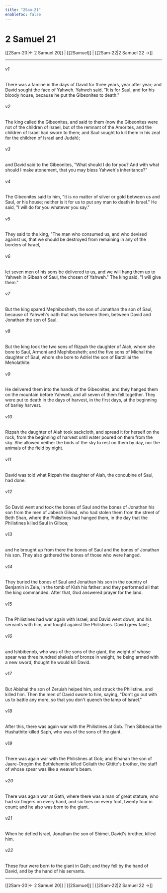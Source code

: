 ```yaml
---
title: "2Sam-21"
enableToc: false
---
```

# 2 Samuel 21

[[2Sam-20|← 2 Samuel 20]] | [[2Samuel]] | [[2Sam-22|2 Samuel 22 →]]
***



###### v1 
There was a famine in the days of David for three years, year after year; and David sought the face of Yahweh. Yahweh said, "It is for Saul, and for his bloody house, because he put the Gibeonites to death." 

###### v2 
The king called the Gibeonites, and said to them (now the Gibeonites were not of the children of Israel, but of the remnant of the Amorites, and the children of Israel had sworn to them; and Saul sought to kill them in his zeal for the children of Israel and Judah); 

###### v3 
and David said to the Gibeonites, "What should I do for you? And with what should I make atonement, that you may bless Yahweh's inheritance?" 

###### v4 
The Gibeonites said to him, "It is no matter of silver or gold between us and Saul, or his house; neither is it for us to put any man to death in Israel." He said, "I will do for you whatever you say." 

###### v5 
They said to the king, "The man who consumed us, and who devised against us, that we should be destroyed from remaining in any of the borders of Israel, 

###### v6 
let seven men of his sons be delivered to us, and we will hang them up to Yahweh in Gibeah of Saul, the chosen of Yahweh." The king said, "I will give them." 

###### v7 
But the king spared Mephibosheth, the son of Jonathan the son of Saul, because of Yahweh's oath that was between them, between David and Jonathan the son of Saul. 

###### v8 
But the king took the two sons of Rizpah the daughter of Aiah, whom she bore to Saul, Armoni and Mephibosheth; and the five sons of Michal the daughter of Saul, whom she bore to Adriel the son of Barzillai the Meholathite. 

###### v9 
He delivered them into the hands of the Gibeonites, and they hanged them on the mountain before Yahweh, and all seven of them fell together. They were put to death in the days of harvest, in the first days, at the beginning of barley harvest. 

###### v10 
Rizpah the daughter of Aiah took sackcloth, and spread it for herself on the rock, from the beginning of harvest until water poured on them from the sky. She allowed neither the birds of the sky to rest on them by day, nor the animals of the field by night. 

###### v11 
David was told what Rizpah the daughter of Aiah, the concubine of Saul, had done. 

###### v12 
So David went and took the bones of Saul and the bones of Jonathan his son from the men of Jabesh Gilead, who had stolen them from the street of Beth Shan, where the Philistines had hanged them, in the day that the Philistines killed Saul in Gilboa; 

###### v13 
and he brought up from there the bones of Saul and the bones of Jonathan his son. They also gathered the bones of those who were hanged. 

###### v14 
They buried the bones of Saul and Jonathan his son in the country of Benjamin in Zela, in the tomb of Kish his father: and they performed all that the king commanded. After that, God answered prayer for the land. 

###### v15 
The Philistines had war again with Israel; and David went down, and his servants with him, and fought against the Philistines. David grew faint; 

###### v16 
and Ishbibenob, who was of the sons of the giant, the weight of whose spear was three hundred shekels of bronze in weight, he being armed with a new sword, thought he would kill David. 

###### v17 
But Abishai the son of Zeruiah helped him, and struck the Philistine, and killed him. Then the men of David swore to him, saying, "Don't go out with us to battle any more, so that you don't quench the lamp of Israel." 

###### v18 
After this, there was again war with the Philistines at Gob. Then Sibbecai the Hushathite killed Saph, who was of the sons of the giant. 

###### v19 
There was again war with the Philistines at Gob; and Elhanan the son of Jaare-Oregim the Bethlehemite killed Goliath the Gittite's brother, the staff of whose spear was like a weaver's beam. 

###### v20 
There was again war at Gath, where there was a man of great stature, who had six fingers on every hand, and six toes on every foot, twenty four in count; and he also was born to the giant. 

###### v21 
When he defied Israel, Jonathan the son of Shimei, David's brother, killed him. 

###### v22 
These four were born to the giant in Gath; and they fell by the hand of David, and by the hand of his servants.

***
[[2Sam-20|← 2 Samuel 20]] | [[2Samuel]] | [[2Sam-22|2 Samuel 22 →]]
